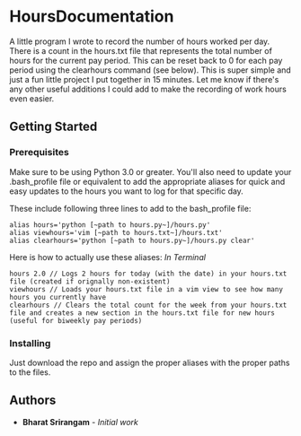# HoursDocumentation
A little program I wrote to record the number of hours worked per day. 
There is a count in the hours.txt file that represents the total number of hours for the current pay period. This can be reset back to 0 for each pay period using the clearhours command (see below). This is super simple and just a fun little project I put together in 15 minutes. Let me know if there's any other useful additions I could add to make the recording of work hours even easier. 

## Getting Started



### Prerequisites

Make sure to be using Python 3.0 or greater. 
You'll also need to update your .bash_profile file or equivalent to add the appropriate aliases for quick and easy updates to the hours you want to log for that specific day. 

These include following three lines to add to the bash_profile file: 

```
alias hours='python [~path to hours.py~]/hours.py'
alias viewhours='vim [~path to hours.txt~]/hours.txt'
alias clearhours='python [~path to hours.py~]/hours.py clear'
```

Here is how to actually use these aliases: 
*In Terminal*

```
hours 2.0 // Logs 2 hours for today (with the date) in your hours.txt file (created if orignally non-existent)
viewhours // Loads your hours.txt file in a vim view to see how many hours you currently have
clearhours // Clears the total count for the week from your hours.txt file and creates a new section in the hours.txt file for new hours (useful for biweekly pay periods)
```

### Installing

Just download the repo and assign the proper aliases with the proper paths to the files. 


## Authors

* **Bharat Srirangam** - *Initial work*
